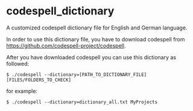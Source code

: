 codespell_dictionary
====================

A customized codespell dictionary file for English and German language.

In order to use this dictionary file, you have to download codespell from https://github.com/codespell-project/codespell.

After you have downloaded codespell you can use this dictionary as followed:

```$ ./codespell --dictionary=[PATH_TO_DICTIONARY_FILE] [FILES/FOLDERS_TO_CHECK]```

for example:

```$ ./codespell --dictionary=dictionary_all.txt MyProjects```

